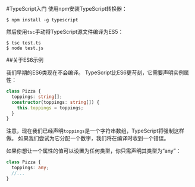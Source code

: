 #TypeScript入门
使用npm安装TypeScript转换器：
```
$ npm install -g typescript
```
然后使用`tsc`手动将TypeScript源文件编译为ES5：
```
$ tsc test.ts
$ node test.js
```
##关于ES6示例

我们早期的ES6类现在不会编译。 TypeScript比ES6更苛刻，它需要声明实例属性：
```typescript
class Pizza {
  toppings: string[];
  constructor(toppings: string[]) {
    this.toppings = toppings;
  }
}
```
注意，现在我们已经声明`toppings`是一个字符串数组，TypeScript将强制这样做。 如果我们尝试为它分配一个数字，我们将在编译时收到一个错误。

如果你想让一个属性的值可以设置为任何类型，你只需声明其类型为“any”：

```typescript
class Pizza {
  toppings: any;
  //...
}
```